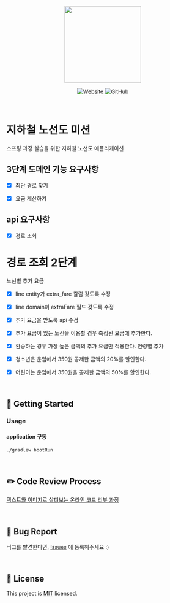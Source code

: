<p align="center">
    <img width="200px;" src="https://raw.githubusercontent.com/woowacourse/atdd-subway-admin-frontend/master/images/main_logo.png"/>
</p>
<p align="center">
  <a href="https://techcourse.woowahan.com/c/Dr6fhku7" alt="woowacourse subway">
    <img alt="Website" src="https://img.shields.io/website?url=https%3A%2F%2Fedu.nextstep.camp%2Fc%2FR89PYi5H">
  </a>
  <img alt="GitHub" src="https://img.shields.io/github/license/woowacourse/atdd-subway-map">
</p>

<br>

# 지하철 노선도 미션
스프링 과정 실습을 위한 지하철 노선도 애플리케이션  

## 3단계 도메인 기능 요구사항  
- [x] 최단 경로 찾기
- [x] 요금 계산하기


## api 요구사항  
- [x] 경로 조회



# 경로 조회 2단계
노선별 추가 요금
- [x] line entity가 extra_fare 칼럼 갖도록 수정
- [x] line domain이 extraFare 필드 갖도록 수정
- [x] 추가 요금을 받도록 api 수정
- [x] 추가 요금이 있는 노선을 이용할 경우 측정된 요금에 추가한다.
- [x] 환승하는 경우 가장 높은 금액의 추가 요금만 적용한다.
연령별 추가 
- [x] 청소년은 운임에서 350원 공제한 금액의 20%를 할인한다.
- [x] 어린이는 운임에서 350원을 공제한 금액의 50%를 할인한다.


<br>

## 🚀 Getting Started
### Usage
#### application 구동
```
./gradlew bootRun
```
<br>

## ✏️ Code Review Process
[텍스트와 이미지로 살펴보는 온라인 코드 리뷰 과정](https://github.com/next-step/nextstep-docs/tree/master/codereview)

<br>

## 🐞 Bug Report

버그를 발견한다면, [Issues](https://github.com/woowacourse/atdd-subway-map/issues) 에 등록해주세요 :)

<br>

## 📝 License

This project is [MIT](https://github.com/woowacourse/atdd-subway-map/blob/master/LICENSE) licensed.
